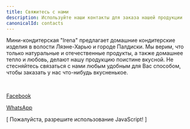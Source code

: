 ```yaml
---
title: Свяжитесь с нами
description: Используйте наши контакты для заказа нашей продукции
canonicalId: contacts
---
```


Мини-кондитерская "Irena" предлагает домашние кондитерские изделия в волости Ляэне-Харью и городе Палдиски. Мы верим, что только натуральные и отечественные продукты, а также домашнее тепло и любовь, делают нашу продукцию поистине вкусной. Не стесняйтесь связаться с нами любым удобным для Вас способом, чтобы заказать у нас что-нибудь вкусненькое.

<br />

<a href="https://www.facebook.com/irena.cooking/" target="_blank" rel="noopener">Facebook</a>

<a href="https://wa.link/jfug68" target="_blank" rel="noopener">WhatsApp</a>

<span id="email-placeholder">[ Пожалуйста, разрешите использование JavaScript! ]</span>
